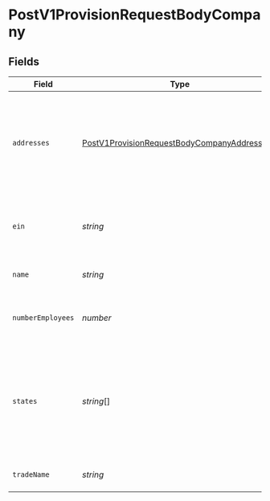 # PostV1ProvisionRequestBodyCompany


## Fields

| Field                                                                                                                 | Type                                                                                                                  | Required                                                                                                              | Description                                                                                                           |
| --------------------------------------------------------------------------------------------------------------------- | --------------------------------------------------------------------------------------------------------------------- | --------------------------------------------------------------------------------------------------------------------- | --------------------------------------------------------------------------------------------------------------------- |
| `addresses`                                                                                                           | [PostV1ProvisionRequestBodyCompanyAddresses](../../models/operations/postv1provisionrequestbodycompanyaddresses.md)[] | :heavy_minus_sign:                                                                                                    | The locations for the company. This includes mailing, work, and filing addresses.                                     |
| `ein`                                                                                                                 | *string*                                                                                                              | :heavy_minus_sign:                                                                                                    | The employer identification number (EIN) of the company.                                                              |
| `name`                                                                                                                | *string*                                                                                                              | :heavy_check_mark:                                                                                                    | The legal name of the company.                                                                                        |
| `numberEmployees`                                                                                                     | *number*                                                                                                              | :heavy_minus_sign:                                                                                                    | The number of employees in the company.                                                                               |
| `states`                                                                                                              | *string*[]                                                                                                            | :heavy_minus_sign:                                                                                                    | The states in which the company operates. States should be included by their two letter code, i.e. NY for New York.   |
| `tradeName`                                                                                                           | *string*                                                                                                              | :heavy_minus_sign:                                                                                                    | The name of the company.                                                                                              |